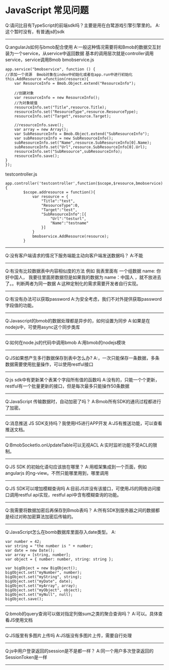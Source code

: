 # JavaScript 常见问题

Q:请问比目有TypeScript的前端sdk吗？主要是用在白鹭游戏引擎引擎里的。
A:这个暂时没有，有普通js的sdk

---

Q:angularJs如何与bmob配合使用
A:一般这种情况需要将和Bmob的数据交互封装为一个service，从service中返回数据
基本的调用层次就是controller调用service，service调用Bmob
bmobservice.js

```
app.service("bmobservice", function () {
//添加一个资源  Bmob对象在index中初始化或者在app.run中进行初始化
this.AddResource =function(resource){
    var ResourceInfo = Bmob.Object.extend("ResourceInfo");

    //创建对象
    var resourceInfo = new ResourceInfo();
    //为对象赋值
    resourceInfo.set("Title",resource.Title);
    resourceInfo.set("ResourceType",resource.ResourceType);
    resourceInfo.set("Target",resource.Target);

    //resourceInfo.save();
    var array = new Array();
    var SubResourceInfo = Bmob.Object.extend("SubResourceInfo");
    var subResourceInfo = new SubResourceInfo();
    subResourceInfo.set("Name",resource.SubResourceInfo[0].Name);
    subResourceInfo.set("Url",resource.SubResourceInfo[0].Url);
    resourceInfo.set("SubResource",subResourceInfo);
    resourceInfo.save();
}
});

```

testcontroller.js

```
app.controller('testcontroller',function($scope,$resource,bmobservice){
        $scope.addresource = function(){
            var resource = {
                "Title":"test",
                "ResourceType":0,
                "Target":"test",
                "SubResourceInfo":[{
                    "Url":"testurl",
                    "Name":"testname"
                }]
            }
            bmobservice.AddResource(resource);
        }
```

---

Q:没有客户端请求的情况下服务端能主动向客户端发送数据吗？
A:不能

---

Q:有没有比较数据表中内容相似度的方法
例如 我表里面有 一个组数据 name: 你好中国人， 我要往里面房数据但是如果我的数据为 name：中国人 ，就不放进去了。。判断两者为同一数据
A:这种定制化的需求需要开发者自行实现。

---

Q:有没有办法可以获取password
A:为安全考虑，我们不对外提供获取password字段值的功能。

---

Q:Javascript的bmob的数据处理都是异步的，如何设置为同步
A:如果是在nodejs中，可使用async这个同步类库

---

Q:如何在node.js的代码中调用bmob
A:用bmob的nodejs模块

---

Q:JS如果想产生多行数据保存到表中怎么办?
A:，一次只能保存一条数据，多条数据需要使用批量操作，可以使用restful接口

---

Q:js sdk中有更新某个表某个字段所有值的函数吗
A:没有的，只能一个个更新，restful有一个批量更新的接口，但是每次最多只能操作50条数据

---

Q:JavaScript 传输数据时，自动加密了吗？
A:Bmob所有SDK的通讯过程都进行了加密。

---

Q:消息推送 JS SDK支持吗？我使用H5进行APP开发
A:JS有推送功能，可以查看推送文档。

---

Q:BmobSocketIo.onUpdateTable可以无视ACL
A:实时监听功能不受ACL的限制。

---

Q:JS SDK 的初始化语句应该放在哪里？
A:用框架集成到一个页面，例如angularjs 的ng-view。不然只能哪里用到，哪里调用

---

Q:JS SDK可以增加模糊查询吗
A:目前JS并没有该接口，可使用JS的网络访问接口调用restful api实现，restful api中含有模糊查询的功能。

---

Q:我需要将数据加密后再保存到Bmob表吗？
A:所有SDK到服务器之间的数据都是经过对称加密算法加密后传输的。

---

Q:JavaScript怎么在bomb数据库里面存入date类型。
A:

```
var number = 42;
var string = "the number is " + number;
var date = new Date();
var array = [string, number];
var object = { number: number, string: string };

var bigObject = new BigObject();
bigObject.set("myNumber", number);
bigObject.set("myString", string);
bigObject.set("myDate", date);
bigObject.set("myArray", array);
bigObject.set("myObject", object);
bigObject.set("myNull", null);
bigObject.save();
```


---

Q:bmob的query查询可以做对指定列做sum之类的聚合查询吗？
A:可以。具体查看JS使用文档

---

Q:JS版里有多图片上传吗
A:JS版没有多图片上传，需要自行处理

---

Q:js中用户登录返回的session是不是都一样？
A:同一个用户多次登录返回的SessionToken是一样

---


